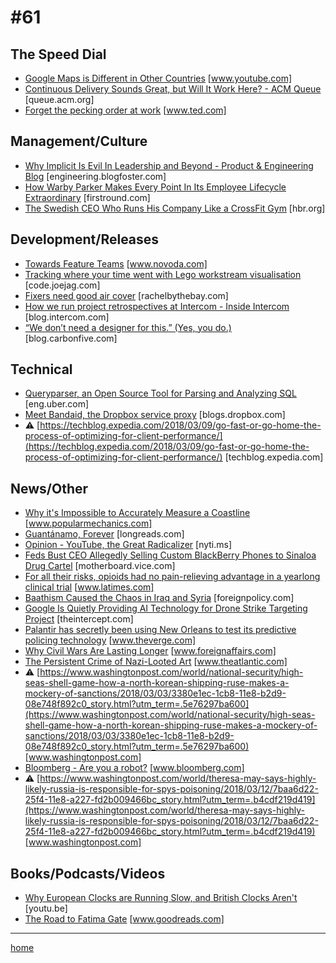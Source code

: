 # #61

## The Speed Dial
* [Google Maps is Different in Other Countries](https://www.youtube.com/watch?v=q9ZMub2UrKU) [www.youtube.com]
* [Continuous Delivery Sounds Great, but Will It Work Here? - ACM Queue](https://queue.acm.org/detail.cfm?id=3190610) [queue.acm.org]
* [Forget the pecking order at work](https://www.ted.com/talks/margaret_heffernan_why_it_s_time_to_forget_the_pecking_order_at_work) [www.ted.com]

## Management/Culture
* [Why Implicit Is Evil In Leadership and Beyond - Product & Engineering Blog](http://engineering.blogfoster.com/why-implicit-is-evil-in-leadership-and-beyond/) [engineering.blogfoster.com]
* [How Warby Parker Makes Every Point In Its Employee Lifecycle Extraordinary](http://firstround.com/review/how-warby-parker-makes-every-point-in-its-employee-lifecycle-extraordinary/) [firstround.com]
* [The Swedish CEO Who Runs His Company Like a CrossFit Gym](https://hbr.org/2018/03/the-swedish-ceo-who-runs-his-company-like-a-crossfit-gym) [hbr.org]

## Development/Releases
* [Towards Feature Teams](https://www.novoda.com/blog/towards-feature-teams/) [www.novoda.com]
* [Tracking where your time went with Lego workstream visualisation](https://code.joejag.com/2018/lego-workstream-visualisation.html) [code.joejag.com]
* [Fixers need good air cover](https://rachelbythebay.com/w/2018/03/07/cover/) [rachelbythebay.com]
* [How we run project retrospectives at Intercom - Inside Intercom](https://blog.intercom.com/how-we-conduct-project-retrospectives-at-intercom/) [blog.intercom.com]
* [“We don’t need a designer for this.” (Yes, you do.)](https://blog.carbonfive.com/2018/03/05/we-dont-need-a-designer-for-this-yes-you-do/) [blog.carbonfive.com]

## Technical
* [Queryparser, an Open Source Tool for Parsing and Analyzing SQL](https://eng.uber.com/queryparser/) [eng.uber.com]
* [Meet Bandaid, the Dropbox service proxy](https://blogs.dropbox.com/tech/2018/03/meet-bandaid-the-dropbox-service-proxy/) [blogs.dropbox.com]
* &#9888; [https://techblog.expedia.com/2018/03/09/go-fast-or-go-home-the-process-of-optimizing-for-client-performance/](https://techblog.expedia.com/2018/03/09/go-fast-or-go-home-the-process-of-optimizing-for-client-performance/) [techblog.expedia.com]

## News/Other
* [Why it's Impossible to Accurately Measure a Coastline](https://www.popularmechanics.com/science/environment/a19068718/why-its-impossible-to-accurately-measure-a-coastline/) [www.popularmechanics.com]
* [Guantánamo, Forever](https://longreads.com/2018/02/28/guantanamo-forever-prisoners/) [longreads.com]
* [Opinion - YouTube, the Great Radicalizer](https://nyti.ms/2GeTMa6) [nyti.ms]
* [Feds Bust CEO Allegedly Selling Custom BlackBerry Phones to Sinaloa Drug Cartel](https://motherboard.vice.com/en_us/article/a34b7b/phantom-secure-sinaloa-drug-cartel-encrypted-blackberry) [motherboard.vice.com]
* [For all their risks, opioids had no pain-relieving advantage in a yearlong clinical trial](http://www.latimes.com/science/sciencenow/la-sci-sn-opioid-painkillers-no-better-20180306-story.html) [www.latimes.com]
* [Baathism Caused the Chaos in Iraq and Syria](http://foreignpolicy.com/2018/03/07/baathism-caused-the-chaos-in-iraq-and-syria/) [foreignpolicy.com]
* [Google Is Quietly Providing AI Technology for Drone Strike Targeting Project](https://theintercept.com/2018/03/06/google-is-quietly-providing-ai-technology-for-drone-strike-targeting-project/) [theintercept.com]
* [Palantir has secretly been using New Orleans to test its predictive policing technology](https://www.theverge.com/2018/2/27/17054740/palantir-predictive-policing-tool-new-orleans-nopd) [www.theverge.com]
* [Why Civil Wars Are Lasting Longer](https://www.foreignaffairs.com/articles/syria/2018-02-27/why-civil-wars-are-lasting-longer?cid=int-fls&pgtype=hpg) [www.foreignaffairs.com]
* [The Persistent Crime of Nazi-Looted Art](https://www.theatlantic.com/entertainment/archive/2018/03/cornelius-gurlitt-nazi-looted-art/554936/) [www.theatlantic.com]
* &#9888; [https://www.washingtonpost.com/world/national-security/high-seas-shell-game-how-a-north-korean-shipping-ruse-makes-a-mockery-of-sanctions/2018/03/03/3380e1ec-1cb8-11e8-b2d9-08e748f892c0_story.html?utm_term=.5e76297ba600](https://www.washingtonpost.com/world/national-security/high-seas-shell-game-how-a-north-korean-shipping-ruse-makes-a-mockery-of-sanctions/2018/03/03/3380e1ec-1cb8-11e8-b2d9-08e748f892c0_story.html?utm_term=.5e76297ba600) [www.washingtonpost.com]
* [Bloomberg - Are you a robot?](https://www.bloomberg.com/news/articles/2018-03-12/most-gun-owners-support-stricter-laws-even-nra-members) [www.bloomberg.com]
* &#9888; [https://www.washingtonpost.com/world/theresa-may-says-highly-likely-russia-is-responsible-for-spys-poisoning/2018/03/12/7baa6d22-25f4-11e8-a227-fd2b009466bc_story.html?utm_term=.b4cdf219d419](https://www.washingtonpost.com/world/theresa-may-says-highly-likely-russia-is-responsible-for-spys-poisoning/2018/03/12/7baa6d22-25f4-11e8-a227-fd2b009466bc_story.html?utm_term=.b4cdf219d419) [www.washingtonpost.com]

## Books/Podcasts/Videos
* [Why European Clocks are Running Slow, and British Clocks Aren't](https://youtu.be/bij-JjzCa7o) [youtu.be]
* [The Road to Fatima Gate](https://www.goodreads.com/book/show/9218892-the-road-to-fatima-gate) [www.goodreads.com]
___
[home](index.md)
